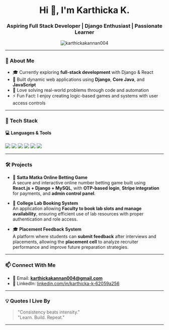 <h1 align="center">Hi 👋, I'm Karthicka K.</h1>
<h3 align="center">Aspiring Full Stack Developer | Django Enthusiast | Passionate Learner</h3>

<p align="center">
  <img src="https://komarev.com/ghpvc/?username=karthickakannan004&label=Profile%20views&color=0e75b6&style=flat" alt="karthickakannan004" />
</p>

---

### 🌱 About Me
- 🎓 Currently exploring **full-stack development** with Django & React
- 💼 Built dynamic web applications using **Django**, **Core Java**, and **JavaScript**
- 🧠 Love solving real-world problems through code and automation
- ⚡ Fun Fact: I enjoy creating logic-based games and systems with user access controls

---

### 🚀 Tech Stack

#### 💻 Languages & Tools
<p>
  <img src="https://img.shields.io/badge/Python-3670A0?style=for-the-badge&logo=python&logoColor=white" />
  <img src="https://img.shields.io/badge/Django-092E20?style=for-the-badge&logo=django&logoColor=white" />
  <img src="https://img.shields.io/badge/JavaScript-F7DF1E?style=for-the-badge&logo=javascript&logoColor=black" />
  <img src="https://img.shields.io/badge/Core%20Java-ED8B00?style=for-the-badge&logo=java&logoColor=white" />
  <img src="https://img.shields.io/badge/MySQL-005C84?style=for-the-badge&logo=mysql&logoColor=white" />
  <img src="https://img.shields.io/badge/React-61DAFB?style=for-the-badge&logo=react&logoColor=black" />
</p>

---

### 🛠 Projects

- 🎲 **Satta Matka Online Betting Game**  
  A secure and interactive online number betting game built using **React.js + Django + MySQL**, with **OTP-based login**, **Stripe integration** for payments, and **admin control panel**.

- 🏫 **College Lab Booking System**  
  An application allowing **Faculty to book lab slots and  manage availability**, ensuring efficient use of lab resources with proper authentication and role access.

- 🎓 **Placement Feedback System**  
  A platform where students can **submit feedback** after interviews and placements, allowing the **placement cell** to analyze recruiter performance and improve future preparation strategies.

---



### 📫 Connect With Me

- 📧 Email: **karthickakannan004@gmail.com**  
- 💼 LinkedIn: [linkedin.com/in/karthicka-k-62059a256](https://www.linkedin.com/in/karthicka-k-62059a256)


---

### 💡 Quotes I Live By

> "Consistency beats intensity."  
> "Learn. Build. Repeat."

---


